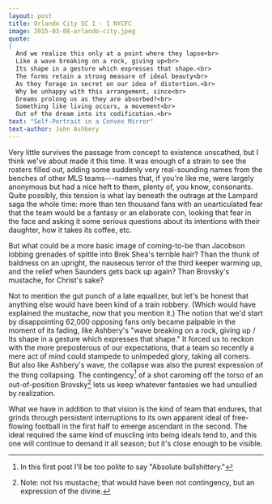```yaml
---
layout: post
title: Orlando City SC 1 - 1 NYCFC
image: 2015-03-08-orlando-city.jpeg
quote: 
|
  And we realize this only at a point where they lapse<br>
  Like a wave breaking on a rock, giving up<br>
  Its shape in a gesture which expresses that shape.<br>
  The forms retain a strong measure of ideal beauty<br>
  As they forage in secret on our idea of distortion.<br>
  Why be unhappy with this arrangement, since<br>
  Dreams prolong us as they are absorbed?<br>
  Something like living occurs, a movement<br>
  Out of the dream into its codification.<br>
text: "Self-Portrait in a Convex Mirror"
text-author: John Ashbery
---
```


Very little survives the passage from concept to existence unscathed, but I think we've  about made it this time. It was enough of a strain to see the rosters filled out, adding some suddenly very real-sounding names from the benches of other MLS teams---names that, if you're like me, were largely anonymous but had a nice heft to them, plenty of, you know, consonants. Quite possibly, this tension is what lay beneath the outrage at the Lampard saga the whole time: more than ten thousand fans with an unarticulated fear that the team would be a fantasy or an elaborate con, looking that fear in the face and asking it some serious questions about its intentions with their daughter, how it takes its coffee, etc.

But what could be a more basic image of coming-to-be than Jacobson lobbing grenades of spittle into Brek Shea's terrible hair? Than the thunk of baldness on an upright, the nauseous terror of the third keeper warming up, and the relief when Saunders gets back up again? Than Brovsky's mustache, for Christ's sake? 

Not to mention the gut punch of a late equalizer, but let's be honest that anything else would have been kind of a train robbery. (Which would have explained the mustache, now that you mention it.) The notion that we'd start by disappointing 62,000 opposing fans only became palpable in the moment of its fading, like Ashbery's "wave breaking on a rock, giving up / Its shape in a gesture which expresses that shape." It forced us to reckon with the more preposterous of our expectations, that a team so recently a mere act of mind could stampede to unimpeded glory, taking all comers. But also like Ashbery's wave, the collapse was also the purest expression of the thing collapsing. The contingency[^1] of a shot caroming off the torso of an out-of-position Brovsky[^2] lets us keep whatever fantasies we had unsullied by realization. 

What we have in addition to that vision is the kind of team that endures, that grinds through persistent interruptions to its own apparent ideal of free-flowing football in the first half to emerge ascendant in the second. The ideal required the same kind of muscling into being ideals tend to, and this one will continue to demand it all season; but it's close enough to be visible. 

[^1]: In this first post I'll be too polite to say "Absolute bullshittery."

[^2]: Note: not his mustache; that would have been not contingency, but an expression of the divine.
